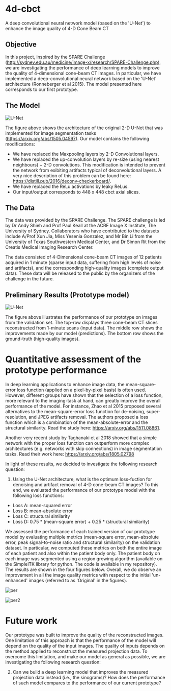 # 4d-cbct
A deep convolutional neural network model (based on the 'U-Net') to enhance the image quality of 4-D Cone Beam CT

## Objective
In this project, inspired by the SPARE Challenge (http://sydney.edu.au/medicine/image-x/research/SPARE-Challenge.php), we are investigating the performance of deep learning models to improve the quality of 4-dimensional cone-beam CT images. In particular, we have implemented a deep-convolutional neural network based on the 'U-Net' architecture (Ronneberger et al 2015). The model presented here corresponds to our first prototype. 


## The Model
![U-Net](https://github.com/plesqui/4d-cbct/blob/master/U-Net-architecture.png?raw=true "U-Net")

The figure above shows the architecture of the original 2-D U-Net that was implemented for image segmentation tasks (https://arxiv.org/abs/1505.04597). Our model contains the following modifications:

- We have replaced the Maxpooling layers by 2-D Convolutional layers.
- We have replaced the up-convolution layers by re-size (using nearest neighbours) + 2-D convolutions. This modification is intended to prevent the network from exibiting artifacts typical of deconvolutional layers. A very nice description of this problem can be found here: https://distill.pub/2016/deconv-checkerboard/. 
- We have replaced the ReLu activations by leaky ReLus.
- Our input/output corresponds to 448 x 448 cbct axial slices. 

## The Data
The data was provided by the SPARE Challenge. The SPARE challenge is led by Dr Andy Shieh and Prof Paul Keall at the ACRF Image X Institute, The University of Sydney. Collaborators who have contributed to the datasets include A/Prof Xun Jia, Miss Yesenia Gonzalez, and Mr Bin Li from the University of Texas Southwestern Medical Center, and Dr Simon Rit from the Creatis Medical Imaging Research Center.

The data consisted of 4-Dimensional cone-beam CT images of 12 patients acquired in 1 minute (sparse input data, suffering from high levels of noise and artifacts), and the corresponding high-quality images (complete output data). These data will be released to the public by the organizers of the challenge in the future.

## Preliminary Results (Prototype model)
![U-Net](https://github.com/plesqui/4d-cbct/blob/master/preliminary.JPG?raw=true "U-Net")

The figure above illustrates the performance of our prototype on images from the validation set. The top-row displays three cone-beam CT slices reconstructed from 1-minute scans (input data). The middle row shows the improvements made by our model (predictions). The bottom row shows the ground-truth (high-quality images).

# Quantitative assessment of the prototype performance
In deep learning applications to enhance image data, the mean-square-error loss function (applied on a pixel-by-pixel basis) is often used. However, different groups have shown that the selection of a loss function, more relevant to the imaging-task at hand, can greatly improve the overall performance of the model. For instance, Zhao et al 2015 proposed several alternatives to the mean-square-error loss function for de-noising, super-resolution, and JPEG artifacts removal. The authors proposed a loss function which is a combination of the mean-absolute-error and the structural similarity. Read the study here: https://arxiv.org/abs/1511.08861. 

Another very recent study by Taghanaki et al 2018 showed that a simple network with the proper loss function can outperform more complex architectures (e.g. networks with skip connections) in image segmentation tasks. Read their work here: https://arxiv.org/abs/1805.02798

In light of these results, we decided to investigate the following research question:
1) Using the U-Net architecture, what is the optimum loss-fuction for denoising and artifact removal of 4-D cone-beam CT images? 
To this end, we evaluated the performance of our prototype model with the following loss functions:
- Loss A: mean-squared error
- Loss B: mean-absolute error
- Loss C: structural similarity 
- Loss D: 0.75 * (mean-square error) + 0.25 * (structural similarity)

We assessed the performance of each trained version of our prototype model by evaluating multiple metrics (mean-square error, mean-absolute error, peak signal-to-noise ratio and structural similarity) on the validation dataset. In particular, we computed these metrics on both the entire image of each patient and also within the patient body only. The patient body on each image was segmented using a region growing algorithm (available on the SimpleITK library for python. The code is available in my repository). The results are shown in the four figures below. Overall, we do observe an improvement in all the image quality metrics with respect to the initial 'un-enhanced' images (referred to as 'Original' in the figures). 

![per](https://github.com/plesqui/4d-cbct/blob/master/metrics_eval1.png?raw=true "Performance assessment")

![per2](https://github.com/plesqui/4d-cbct/blob/master/metrics_eval2.png?raw=true "Performance assessment")

# Future work
Our prototype was built to improve the quality of the reconstructed images. One limitation of this approach is that the performance of the model will depend on the quality of the input images. The quality of inputs depends on the method applied to reconstruct the measured projection data. To overcome this limitation, and make our model as general as possible, we are investigating the following research question:

2) Can we build a deep learning model that improves the measured projection data instead (i.e., the sinograms)? How does the performance of such model compares to the performance of our current prototype?
